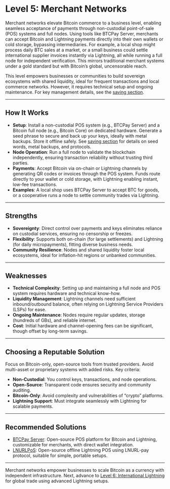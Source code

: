 # Level 5: Merchant Networks

Merchant networks elevate Bitcoin commerce to a business level, enabling seamless acceptance of payments through non-custodial point-of-sale (POS) systems and full nodes. Using tools like BTCPay Server, merchants can accept Bitcoin and Lightning payments directly into their own wallets or cold storage, bypassing intermediaries. For example, a local shop might process daily BTC sales at a market, or a small business could settle international supplier invoices instantly via Lightning, all while running a full node for independent verification. This mirrors traditional merchant systems under a gold standard but with Bitcoin’s global, uncensorable reach.

This level empowers businesses or communities to build sovereign ecosystems with shared liquidity, ideal for frequent transactions and local commerce networks. However, it requires technical setup and ongoing maintenance. For key management details, see the [saving section](../../saving/).

---

## How It Works

- **Setup**: Install a non-custodial POS system (e.g., BTCPay Server) and a Bitcoin full node (e.g., Bitcoin Core) on dedicated hardware. Generate a seed phrase to secure and back up your keys, ideally with metal backups. Store it offline safely. See [saving section](../../saving/) for details on seed words, metal backups, and protocols.
- **Node Operation**: Run a full node to validate the blockchain independently, ensuring transaction reliability without trusting third parties.
- **Payments**: Accept Bitcoin via on-chain or Lightning channels by generating QR codes or invoices through the POS system. Funds route directly to your wallet or cold storage, with Lightning enabling instant, low-fee transactions.
- **Examples**: A local shop uses BTCPay Server to accept BTC for goods, or a cooperative runs a node to settle community trades via Lightning.

---

## Strengths

- **Sovereignty**: Direct control over payments and keys eliminates reliance on custodial services, ensuring no censorship or freezes.
- **Flexibility**: Supports both on-chain (for large settlements) and Lightning (for daily micropayments), fitting diverse business needs.
- **Community Resilience**: Nodes and shared liquidity foster local ecosystems, ideal for inflation-hit regions or unbanked communities.

---

## Weaknesses

- **Technical Complexity**: Setting up and maintaining a full node and POS system requires hardware and technical know-how.
- **Liquidity Management**: Lightning channels need sufficient inbound/outbound balance, often relying on Lightning Service Providers (LSPs) for ease.
- **Ongoing Maintenance**: Nodes require regular updates, storage (hundreds of GBs), and reliable internet.
- **Cost**: Initial hardware and channel-opening fees can be significant, though offset by long-term savings.

---

## Choosing a Reputable Solution

Focus on Bitcoin-only, open-source tools from trusted providers. Avoid multi-asset or proprietary systems with added risks. Key criteria:

- **Non-Custodial**: You control keys, transactions, and node operations.
- **Open-Source**: Transparent code ensures security and community auditing.
- **Bitcoin-Only**: Avoid complexity and vulnerabilities of “crypto” platforms.
- **Lightning Support**: Must integrate seamlessly with Lightning for scalable payments.

---

## Recommended Solutions

- [BTCPay Server](https://btcpayserver.org/): Open-source POS platform for Bitcoin and Lightning, customizable for merchants, with direct wallet integration.
- [LNURLPoS](https://github.com/arcbtc/LNURLPoS): Open-source offline Lightning POS using LNURL-pay protocol, suitable for simple, portable setups.

---

Merchant networks empower businesses to scale Bitcoin as a currency with independent infrastructure. Next, advance to [Level 6: International Lightning](level-6.md) for global trade using advanced Lightning setups.




